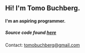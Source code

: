## Hi! I'm Tomo Buchberg.

#### I'm an aspiring programmer.





##### Source code found [**here**](https://github.com/tomokb/tomokb.github.io/)<br/>
Contact: tomobuchberg@gmail.com
